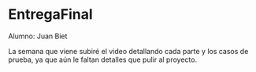 # EntregaFinal

Alumno: Juan Biet

La semana que viene subiré el video detallando cada parte y los casos de prueba, ya que aún le faltan detalles que pulir al proyecto.
